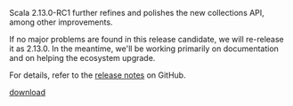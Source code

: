 Scala 2.13.0-RC1 further refines and polishes the new collections API, among other improvements.

If no major problems are found in this release candidate, we will re-release it as 2.13.0.  In the meantime, we'll be working primarily on documentation and on helping the ecosystem upgrade.

For details, refer to the [release notes](https://github.com/scala/scala/releases/tag/v2.13.0-RC1) on GitHub.

[download](https://www.scala-lang.org/download/2.13.0-RC1.html)
